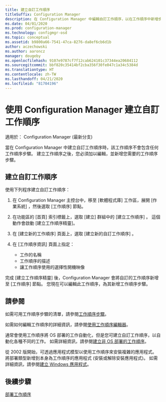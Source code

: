 ```yaml
---
title: 建立自訂工作順序
titleSuffix: Configuration Manager
description: 在 Configuration Manager 中編輯自訂工作順序，以在工作順序中新增步驟。
ms.date: 04/01/2020
ms.prod: configuration-manager
ms.technology: configmgr-osd
ms.topic: conceptual
ms.assetid: b9800a66-7541-47ca-8276-da8ef6cb6d1b
author: aczechowski
ms.author: aaroncz
manager: dougeby
ms.openlocfilehash: 9107e9787cf7f12cab624101c37344ea20684112
ms.sourcegitcommit: bbf820c35414bf2cba356f30fe047c1a34c5384d
ms.translationtype: HT
ms.contentlocale: zh-TW
ms.lasthandoff: 04/21/2020
ms.locfileid: "81704196"
---
```

# <a name="create-a-custom-task-sequence-with-configuration-manager"></a>使用 Configuration Manager 建立自訂工作順序

適用於：  Configuration Manager (最新分支)

當在 Configuration Manager 中建立自訂工作順序時，該工作順序不會包含任何工作順序步驟。 建立工作順序之後，您必須加以編輯，並新增您需要的工作順序步驟。  

## <a name="create-a-custom-task-sequence"></a><a name="BKMK_CustomTS"></a> 建立自訂工作順序

使用下列程序建立自訂工作順序：

1. 在 Configuration Manager 主控台中，移至 [軟體程式庫]  工作區，展開 [作業系統]  ，然後選取 [工作順序]  節點。  

1. 在功能區的 [首頁]  索引標籤上，選取 [建立]  群組中的 [建立工作順序]  。 這個動作會啟動 [建立工作順序精靈]。  

1. 在 [建立新的工作順序]  頁面上，選取 [建立新的自訂工作順序]  。  

1. 在 [工作順序資訊]  頁面上指定：

    - 工作的名稱
    - 工作順序的描述
    - 讓工作順序使用的選擇性開機映像

完成 [建立工作順序精靈] 後，Configuration Manager 會將自訂的工作順序新增至 [工作順序]  節點。 您現在可以編輯此工作順序，為其新增工作順序步驟。  

## <a name="see-also"></a>請參閱

如需可用工作順序步驟的清單，請參閱[工作順序步驟](../understand/task-sequence-steps.md)。  

如需如何編輯工作順序的詳細資訊，請參閱[使用工作順序編輯器](../understand/task-sequence-editor.md)。  

通常會使用工作順序將 OS 部署的工作自動化，但是您可建立自訂工作順序，以自動化各種不同的工作。 如需詳細資訊，請參閱[建立非 OS 部署的工作順序](create-a-task-sequence-for-non-operating-system-deployments.md)。

從 2002 版開始，可透過應用程式模型以使用工作順序來安裝複雜的應用程式。 將部署類型新增到本身為工作順序的應用程式 (安裝或解除安裝應用程式)。 如需詳細資訊，請參閱[建立 Windows 應用程式](../../apps/get-started/creating-windows-applications.md#bkmk_tsdt)。<!-- 3555953 -->

## <a name="next-steps"></a>後續步驟

[部署工作順序](deploy-a-task-sequence.md)
